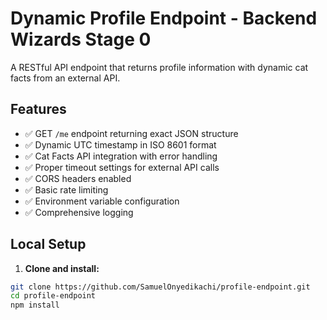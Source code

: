 # Dynamic Profile Endpoint - Backend Wizards Stage 0

A RESTful API endpoint that returns profile information with dynamic cat facts from an external API.

## Features

- ✅ GET `/me` endpoint returning exact JSON structure
- ✅ Dynamic UTC timestamp in ISO 8601 format
- ✅ Cat Facts API integration with error handling
- ✅ Proper timeout settings for external API calls
- ✅ CORS headers enabled
- ✅ Basic rate limiting
- ✅ Environment variable configuration
- ✅ Comprehensive logging

## Local Setup

1. **Clone and install:**
```bash
git clone https://github.com/SamuelOnyedikachi/profile-endpoint.git
cd profile-endpoint
npm install
